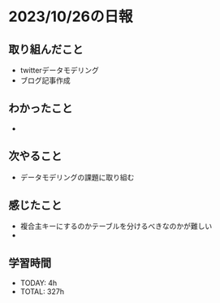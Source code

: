 # 2023/10/26の日報


## 取り組んだこと
- twitterデータモデリング
- ブログ記事作成
## わかったこと
- 

## 次やること
- データモデリングの課題に取り組む


## 感じたこと
- 複合主キーにするのかテーブルを分けるべきなのかが難しい
- 

## 学習時間
- TODAY: 4h
- TOTAL: 327h
